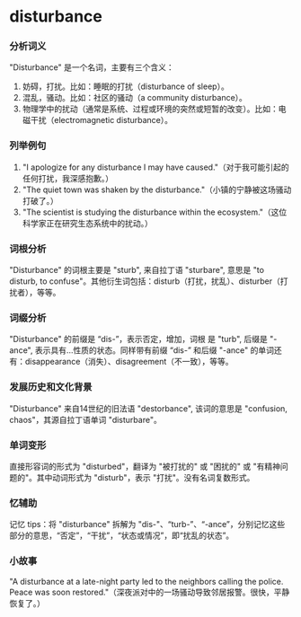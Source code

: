 # disturbance

### 分析词义

  

"Disturbance" 是一个名词，主要有三个含义：

  

1.  妨碍，打扰。比如：睡眠的打扰（disturbance of sleep）。
2.  混乱，骚动。比如：社区的骚动（a community disturbance）。
3.  物理学中的扰动（通常是系统、过程或环境的突然或短暂的改变）。比如：电磁干扰（electromagnetic disturbance）。

  

### 列举例句

  

1.  "I apologize for any disturbance I may have caused."（对于我可能引起的任何打扰，我深感抱歉。）
2.  "The quiet town was shaken by the disturbance."（小镇的宁静被这场骚动打破了。）
3.  "The scientist is studying the disturbance within the ecosystem."（这位科学家正在研究生态系统中的扰动。）

  

### 词根分析

  

"Disturbance" 的词根主要是 "sturb", 来自拉丁语 "sturbare", 意思是 "to disturb, to confuse"。其他衍生词包括：disturb（打扰，扰乱）、disturber（打扰者），等等。

  

### 词缀分析

  

"Disturbance" 的前缀是 “dis-”，表示否定，增加，词根 是 "turb", 后缀是 "-ance", 表示具有…性质的状态。同样带有前缀 “dis-” 和后缀 "-ance" 的单词还有：disappearance（消失）、disagreement（不一致），等等。

  

### 发展历史和文化背景

  

"Disturbance" 来自14世纪的旧法语 "destorbance", 该词的意思是 "confusion, chaos"，其源自拉丁语单词 "disturbare"。

  

### 单词变形

  

直接形容词的形式为 "disturbed"，翻译为 "被打扰的" 或 "困扰的" 或 "有精神问题的"。其中动词形式为 "disturb"，表示 "打扰"。没有名词复数形式。

  

### 忆辅助

  

记忆 tips：将 "disturbance" 拆解为 "dis-"、“turb-”、“-ance”，分别记忆这些部分的意思，“否定”，“干扰”，“状态或情况”，即“扰乱的状态”。

  

### 小故事

  

"A disturbance at a late-night party led to the neighbors calling the police. Peace was soon restored."（深夜派对中的一场骚动导致邻居报警。很快，平静恢复了。）
